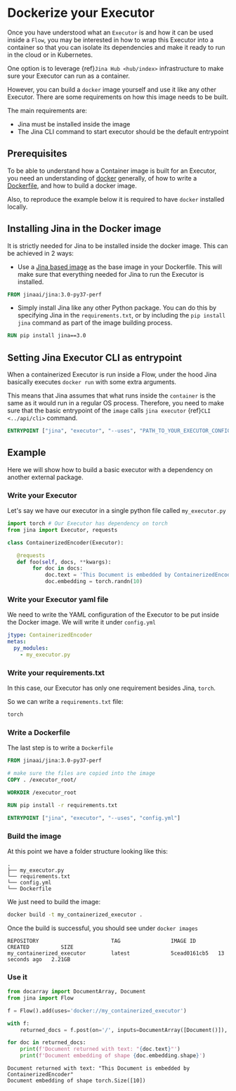 # Dockerize your Executor

Once you have understood what an `Executor` is and how it can be used inside a `Flow`, you may be interested in how to wrap this Executor into a container
so that you can isolate its dependencies and make it ready to run in the cloud or in Kubernetes.

One option is to leverage {ref}`Jina Hub <hub/index>` infrastructure to make sure your Executor can run as a container.

However, you can build a `docker` image yourself and use it like any other Executor. There are some requirements on how this image needs to be built.

The main requirements are:

- Jina must be installed inside the image
- The Jina CLI command to start executor should be the default entrypoint

## Prerequisites

To be able to understand how a Container image is built for an Executor, you need an understanding of [docker](https://docs.docker.com/) generally, of how to write 
a [Dockerfile](https://docs.docker.com/engine/reference/builder/), and how to build a docker image.

Also, to reproduce the example below it is required to have `docker` installed locally.


## Installing Jina in the Docker image

It is strictly needed for Jina to be installed inside the docker image. This can be achieved in 2 ways:

- Use a [Jina based image](https://hub.docker.com/r/jinaai/jina) as the base image in your Dockerfile.
This will make sure that everything needed for Jina to run the Executor is installed.

```dockerfile
FROM jinaai/jina:3.0-py37-perf
```

- Simply install Jina like any other Python package. You can do this by specifying Jina in the `requirements.txt`, 
or by including the `pip install jina` command as part of the image building process.  

```dockerfile
RUN pip install jina==3.0
```

## Setting Jina Executor CLI as entrypoint

When a containerized Executor is run inside a Flow,
under the hood Jina basically executes `docker run` with some extra arguments.

This means that Jina assumes that what runs inside the `container` is the same as it would run in a regular OS process. Therefore, you need to make sure that
the basic entrypoint of the `image` calls `jina executor` {ref}`CLI <../api/cli>` command.

```dockerfile
ENTRYPOINT ["jina", "executor", "--uses", "PATH_TO_YOUR_EXECUTOR_CONFIGURATION"]
```

## Example

Here we will show how to build a basic executor with a dependency on another external package.


### Write your Executor

Let's say we have our executor in a single python file called `my_executor.py`

```python
import torch # Our Executor has dependency on torch
from jina import Executor, requests

class ContainerizedEncoder(Executor):

   @requests
   def foo(self, docs, **kwargs):
        for doc in docs:
            doc.text = 'This Document is embedded by ContainerizedEncoder'
            doc.embedding = torch.randn(10)
```

### Write your Executor yaml file

We need to write the YAML configuration of the Executor to be put inside the Docker image. We will write it under `config.yml`

```yaml
jtype: ContainerizedEncoder
metas:
  py_modules:
    - my_executor.py
```

### Write your requirements.txt

In this case, our Executor has only one requirement besides Jina, `torch`.

So we can write a `requirements.txt` file:

```requirements.txt
torch
```

### Write a Dockerfile

The last step is to write a `Dockerfile`

```dockerfile
FROM jinaai/jina:3.0-py37-perf

# make sure the files are copied into the image
COPY . /executor_root/

WORKDIR /executor_root

RUN pip install -r requirements.txt

ENTRYPOINT ["jina", "executor", "--uses", "config.yml"]
```

### Build the image

At this point we have a folder structure looking like this:

```
.
├── my_executor.py
└── requirements.txt
└── config.yml
└── Dockerfile
```

We just need to build the image:

```bash
docker build -t my_containerized_executor .
```

Once the build is successful, you should see under `docker images`

```console
REPOSITORY                       TAG                IMAGE ID       CREATED          SIZE
my_containerized_executor        latest             5cead0161cb5   13 seconds ago   2.21GB
```

### Use it

```python
from docarray import DocumentArray, Document
from jina import Flow

f = Flow().add(uses='docker://my_containerized_executor')

with f:
    returned_docs = f.post(on='/', inputs=DocumentArray([Document()]), return_results=True)

for doc in returned_docs:
    print(f'Document returned with text: "{doc.text}"')
    print(f'Document embedding of shape {doc.embedding.shape}')
```

```console
Document returned with text: "This Document is embedded by ContainerizedEncoder"
Document embedding of shape torch.Size([10])
```
